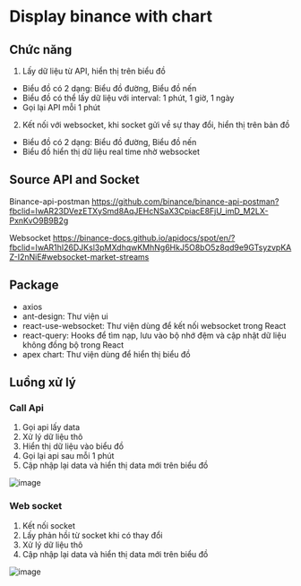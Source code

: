 # Display binance with chart

## Chức năng
1. Lấy dữ liệu từ API, hiển thị trên biểu đồ
- Biểu đồ có 2 dạng: Biểu đồ đường, Biểu đồ nến
- Biểu đồ có thể lấy dữ liệu với interval: 1 phút, 1 giờ, 1 ngày
- Gọi lại API mỗi 1 phút 
2. Kết nối với websocket, khi socket gửi về sự thay đổi, hiển thị trên bản đồ
- Biểu đồ có 2 dạng: Biểu đồ đường, Biểu đồ nến
- Biểu đồ hiển thị dữ liệu real time nhờ websocket

## Source API and Socket

Binance-api-postman
https://github.com/binance/binance-api-postman?fbclid=IwAR23DVezETXySmd8AqJEHcNSaX3CpiacE8FjU_imD_M2LX-PxnKvO9B9B2g

Websocket
https://binance-docs.github.io/apidocs/spot/en/?fbclid=IwAR1hI26DJKsl3pMXdhqwKMhNg6HkJ5O8bO5z8qd9e9GTsyzvpKAZ-I2nNiE#websocket-market-streams

## Package

- axios
- ant-design: Thư viện ui
- react-use-websocket: Thư viện dùng để kết nối websocket trong React
- react-query: Hooks để tìm nạp, lưu vào bộ nhớ đệm và cập nhật dữ liệu không đồng bộ trong React
- apex chart: Thư viện dùng để hiển thị biểu đồ

## Luồng xử lý

### Call Api
1. Gọi api lấy data
2. Xử lý dữ liệu thô
3. Hiển thị dữ liệu vào biểu đồ
4. Gọi lại api sau mỗi 1 phút
5. Cập nhập lại data và hiển thị data mới trên biểu đồ 

![image](https://user-images.githubusercontent.com/49446708/120992505-de21ee00-c7ac-11eb-8c8d-3108c6cd1a81.png)

### Web socket
1. Kết nối socket
2. Lấy phản hồi từ socket khi có thay đổi
3. Xử lý dữ liệu thô
4. Cập nhập lại data và hiển thị data mới trên biểu đồ

![image](https://user-images.githubusercontent.com/49446708/120992865-3658f000-c7ad-11eb-8338-bf92ec401dbe.png)

